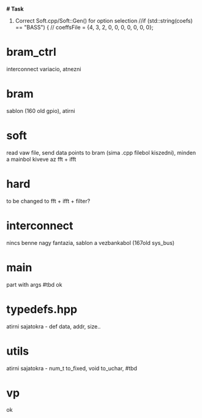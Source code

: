 **# Task**
1. Correct Soft.cpp/Soft::Gen() for option selection
  //if (std::string(coefs) == "BASS") {
  //  coeffsFile = {4, 3, 2, 0, 0, 0, 0, 0, 0, 0};

# bram_ctrl
interconnect variacio, atnezni
# bram
sablon (160 old gpio), atirni
# soft
read vaw file, send data points to bram (sima .cpp filebol kiszedni), minden a mainbol kiveve az fft + ifft
# hard
to be changed to fft + ifft + filter?
# interconnect
nincs benne nagy fantazia, sablon a vezbankabol (167old sys_bus)
# main
part with args #tbd 
ok
# typedefs.hpp
atirni sajatokra - def data, addr, size..
# utils
atirni sajatokra - num_t to_fixed, void to_uchar, #tbd
# vp
ok



